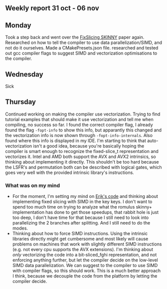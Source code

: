 ## Weekly report 31 oct - 06 nov

## Monday

Took a step back and went over
the [FixSlicing SKINNY](https://csrc.nist.gov/CSRC/media/Events/lightweight-cryptography-workshop-2020/documents/papers/fixslicing-lwc2020.pdf)
paper again. Researched on how to tell the compiler to use data parallelization/SIMD, and not do it ourselves. Made a
CMakePresets.json file.
researched and tested out gcc compiler flags to suggest SIMD and vectorization optimisations to the compiler.

## Wednesday
Sick

## Thursday

Continued working on making the compiler use vectorization. Trying to find tutorial examples that should make it use
vectorization and tell me when compiling, no success so far.
I found the correct compiler flag, I already found the flag `-fopt-info` to show this info, but apparantly this changed
and the vectorization info is now shown through `-fopt-info-internals`. Also found where this info is displayed in my
IDE.
I'm starting to think that auto-vectorization isn't a good idea, because you're basically hoping the compiler is smart
enough to recognize the fixed-slice_t representation and vectorizes it. Intel and AMD both support the AVX and AVX2
intrinsics, so thinking about implementing it directly. This shouldn't be too hard because the LSFR's and permutation
both can be described with logical gates, which goes very well with the provided intrinsic library's instructions.

### What was on my mind

- For the moment, I'm setting my mind on [Erik's code](/libs/forkskinny-c) and thinking about implementing
  fixed slicing with SIMD in the key keys.
  I don't want to spend too much time on trying to analyze what the romulus skinny+ implementation has done to get those
  speedups, that rabbit hole is just too deep, I don't have time for that because I still need to look into
  parallelizing the 2 branches after splitting. And I still need to do the modes.
- Thinking about how to force SIMD instructions. Using the intrinsic libraries directly might get cumbersome and most
  likely will cause problems on machines that work with slightly different SIMD instructions (e.g. not every cpu
  supports the AVX extensions). I'm thinking about *only*
  vectorizing the code into a bit-sliced_fghi representation, and not enforcing anything further, but let the compiler decide
  on the low-level SIMD data parallelization. We can suggest to the compiler to use SIMD with compiler flags, so this
  should work. This is a much better approach I think, because we decouple the code from the platform by letting the
  compiler decide.
